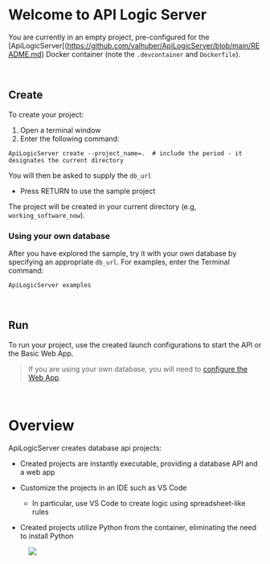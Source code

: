 # Welcome to API Logic Server

You are currently in an empty project, pre-configured for the [ApiLogicServer[(https://github.com/valhuber/ApiLogicServer/blob/main/README.md) Docker container
(note the `.devcontainer` and `Dockerfile`).

&nbsp;

## Create

To create your project:
1. Open a terminal window
2. Enter the following command:

```
ApiLogicServer create --project_name=.  # include the period - it designates the current directory
```

You will then be asked to supply the `db_url`
* Press RETURN to use the sample project

The project will be created in your current directory (e.g, `working_software_now`).

### Using your own database
After you have explored the sample, try it with your own database by specifying an appropriate `db_url`.   For examples, enter the Terminal command: 
```
ApiLogicServer examples
```
&nbsp;

## Run
To run your project, use the created launch configurations to start the API or the Basic Web App.

> If you are using your own database, you will need to [configure the Web App](https://github.com/valhuber/ApiLogicServer/wiki/Working-with-Flask-AppBuilder).



&nbsp;&nbsp;
# Overview

ApiLogicServer creates database api projects:

* Created projects are instantly executable, providing a database API and a web app

* Customize the projects in an IDE such as VS Code

   * In particular, use VS Code to create logic using spreadsheet-like rules

* Created projects utilize Python from the container, eliminating the need to install Python

<figure><img src="https://github.com/valhuber/ApiLogicServer/blob/main/images/creates-and-runs.png?raw=true"></figure>

